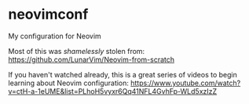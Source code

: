 # neovimconf
My configuration for Neovim

Most of this was _shamelessly_ stolen from:
https://github.com/LunarVim/Neovim-from-scratch

If you haven't watched already, this is a great series of videos to begin learning about Neovim configuration:
https://www.youtube.com/watch?v=ctH-a-1eUME&list=PLhoH5vyxr6Qq41NFL4GvhFp-WLd5xzIzZ
